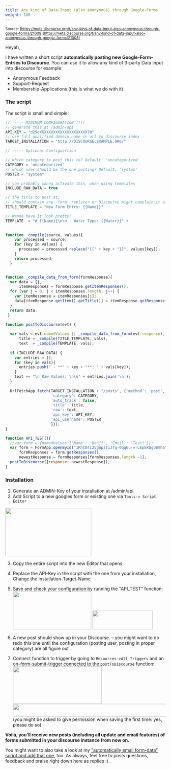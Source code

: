 ```yaml
---
title: Any kind of Data-Input (also anonymous) through Google-Forms
weight: 160
---
```


<small class="documentation-source">Source: [https://meta.discourse.org/t/any-kind-of-data-input-also-anonymous-through-google-forms/21008](https://meta.discourse.org/t/any-kind-of-data-input-also-anonymous-through-google-forms/21008)</small>

Heyah,

I have written a short script **automatically posting new Google-Form-Entries to Discourse**. You can use it to allow any kind of 3-party Data input into discourse for example:
 
 - Anonymous Feedback
 - Support-Request
 - Membership-Applications (this is what we do with it)

### The script
The script is small and simple:

```javascript
// ----- MINIMUM CONFIGURATION !!!!
// generate this at /admin/api
API_KEY = "d29dXXXXXXXXXXXXXXXXXXXXX70"
// use full qualified domain name in url to discourse index
TARGET_INSTALLATION = "http://DISCOURSE.EXAMPLE.ORG/"

// ----- Optional Configuartion

// which category to post this to? Default: 'uncategorized'
CATEGORY = 'uncategorized'
// which user should be the one posting? Default: 'system'
POSTER = "system"

// you probably wanna activate this, when using templates
INCLUDE_RAW_DATA = true

// the title to post at,
// should contain any 'form'-replacer or Discourse might complain it already has that title
TITLE_TEMPLATE = "New Form Entry: {{Name}}"

// Wanna have it look pretty?
TEMPLATE  = "# {{Name}}\n\n - Water Type: {{Water}}" + 
             

function _compile(source, values){
    var processed = source;
    for (key in values) {
      processed = processed.replace("{{" + key + "}}", values[key]);
    }
    return processed;
  }


function _compile_data_from_form(formResponse){
  var data = {},
      itemResponses = formResponse.getItemResponses();
  for (var j = 0; j < itemResponses.length; j++) {
    var itemResponse = itemResponses[j];
    data[itemResponse.getItem().getTitle()] = itemResponse.getResponse();
  }
  return data;
 }

function postToDiscourse(evt) {
  
  var vals = evt.namedValues || _compile_data_from_form(evt.response),
      title = _compile(TITLE_TEMPLATE, vals),
      text  = _compile(TEMPLATE, vals);
 
  if (INCLUDE_RAW_DATA) {
    var entries = [];
    for (key in vals){
      entries.push(" - **" + key + "**: " + vals[key]);
    }
    text += "\n Raw Values: \n\n" + entries.join('\n');
  }
  
  UrlFetchApp.fetch(TARGET_INSTALLATION + "/posts", {'method': 'post', 'payload':{
                    'category': CATEGORY,
                    'auto_track': false,
                    'title': title,
                    'raw': text,
                    'api_key': API_KEY,
                    'api_username': POSTER
                    }});
}

function API_TEST(){
  //var form = {namedValues:{'Name': 'Benji', 'Email': 'Testi'}};
  var form = FormApp.openById("1RnCD4I2VgWpzTiJTq-0qq6u-v-LEpEKQgOBmhafTsQo"),
      formResponses = form.getResponses(),
      newestResponse = formResponses[formResponses.length -1];
  postToDiscourse({response: newestResponse});
}
```

### Installation

1. Generate an ADMIN-Key of your installation at /admin/api
2. Add Script to a new googles form or existing one via `Tools-> Script Editor`
<img src="//discourse-meta.s3-us-west-1.amazonaws.com/original/3X/3/a/3ac2c05306bea1bf1bffcd1ab6c07128901d5fc2.png" width="270" height="151"> 

3. Copy the entire script into the new Editor that opens
4. Replace the API-Key in the script with the one from your installation,
Change the Installation-Target-Name
5. Save and check your configuration by running the "API_TEST" function:
<img src="//discourse-meta.s3-us-west-1.amazonaws.com/original/3X/d/9/d919b8d3054432c8e48250cd3ee16ff1fa1e6453.png" width="246" height="119">  <img src="//discourse-meta.s3-us-west-1.amazonaws.com/original/3X/3/f/3f4544f93df306f8f36c916e19f7bc025e6318e8.png" width="189" height="59"> 

6. A new post should show up in your Discourse.
 – you might want to do redo this one until the configuration (posting user, posting in proper category) are all figure out
7. Connect function to trigger by going to `Resources->All Triggers` and an on-form-submit-trigger connected to the `postToDiscourse` function:
<img src="//discourse-meta.s3-us-west-1.amazonaws.com/original/3X/1/6/16dd3f7b4ecb5fe7743768682e8c6cb583572326.png" width="279" height="117">  <img src="//discourse-meta.s3-us-west-1.amazonaws.com/original/3X/1/1/11ecd15ce45a2bbd55ca8096eac84f92e65b0907.png" width="690" height="40"> 
(you might be asked to give permission when saving the first time: yes, please do so)

**Voilá, you'll receive new posts (including all update and email features) of forms submitted in your discourse instance from now on.**

You might want to also take a look at my ["automatically email form-data" script and add that one][1], too. As always, feel free to posts questions, feedback and praise right down here as replies :) .


  [1]: https://gist.github.com/ligthyear/5488787
